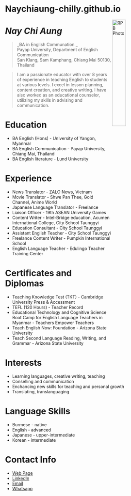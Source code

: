 # Naychiaung-chilly.github.io

<img src="http://Naychiaung-chilly.github.io/img/photo_2025-03-05_14-49-50.jpg" alt="RPB Photo" align="right" width="30%"/>

# _Nay Chi Aung_
> _BA in English Communation _<br />
> Payap University, Department of English Communication<br />
> San Klang, Sam Kamphang, Chiang Mai 50130, Thailand<br />

> I am a passionate educator with over 8 years of experience in teaching English to students at various levels. I excel in lesson planning, content creation, and creative writing. I have also worked as an educational counselor, utilizing my skills in advising and communication.

# Education
* BA English (Hons) - University of Yangon, Myanmar
* BA English Communication - Payap University, Chiang Mai, Thailand
* BA English literature - Lund University

# Experience
* News Translator - ZALO News, Vietnam
* Movie Translator - Shwe Pan Thee, Gold Channel, Anime World
* Japanese Language Translator - Freelance
* Liaison Officer - 19th ASEAN University Games
* Content Writer -  Intel-Bridge education, Acumen International College,
 City School Taunggyi
* Education Consultant -  City School Taunggyi
* Assistant English Teacher - City School Taunggyi
* Freelance Content Writer - Pumpkin International School
* English Language Teacher - Edulingo Teacher Training Center

# Certificates and Diplomas
* Teaching Knowledge Test (TKT) - Cambridge University Press & Accessment
* TEFL (120 Hours) - Teacher Record
* Educational Technology and Cognitive Science Boot Camp for English Language Teachers in Myanmar - Teachers Empower Teachers
* Teach English Now: Foundation - Arizona State University
* Teach Second Language Reading, Writing, and Grammar - Arizona State University
  
# Interests
* Learning languages, creative writing, teaching
* Conselling and communication
* Enchancing new skills for teaching and personal growth
* Translating, translanguaging

# Language Skills
* Burmese - native
* English - advanced
* Japanese - upper-intermediate
* Korean - intermediate

# Contact Info
* [Web Page](https://Naychiaung-chilly.github.io)
* [LinkedIn]( www.linkedin.com/in/nay-chi-aung)
* [Email](naychi7899aung@gmail.com)
* [Whatsapp](https://wa.me/qr/7F74WWG24EJ3M1)
